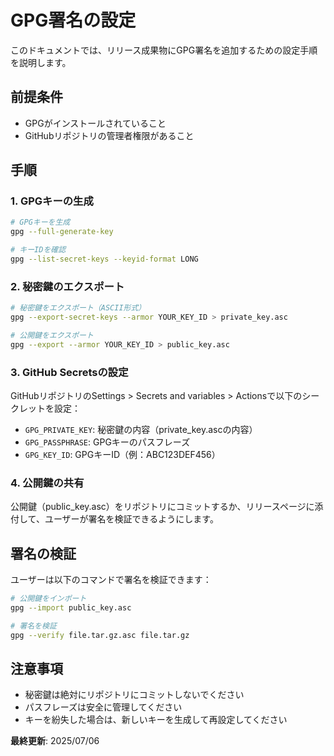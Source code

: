 # GPG署名の設定

このドキュメントでは、リリース成果物にGPG署名を追加するための設定手順を説明します。

## 前提条件

- GPGがインストールされていること
- GitHubリポジトリの管理者権限があること

## 手順

### 1. GPGキーの生成

```bash
# GPGキーを生成
gpg --full-generate-key

# キーIDを確認
gpg --list-secret-keys --keyid-format LONG
```

### 2. 秘密鍵のエクスポート

```bash
# 秘密鍵をエクスポート（ASCII形式）
gpg --export-secret-keys --armor YOUR_KEY_ID > private_key.asc

# 公開鍵をエクスポート
gpg --export --armor YOUR_KEY_ID > public_key.asc
```

### 3. GitHub Secretsの設定

GitHubリポジトリのSettings > Secrets and variables > Actionsで以下のシークレットを設定：

- `GPG_PRIVATE_KEY`: 秘密鍵の内容（private_key.ascの内容）
- `GPG_PASSPHRASE`: GPGキーのパスフレーズ
- `GPG_KEY_ID`: GPGキーID（例：ABC123DEF456）

### 4. 公開鍵の共有

公開鍵（public_key.asc）をリポジトリにコミットするか、リリースページに添付して、ユーザーが署名を検証できるようにします。

## 署名の検証

ユーザーは以下のコマンドで署名を検証できます：

```bash
# 公開鍵をインポート
gpg --import public_key.asc

# 署名を検証
gpg --verify file.tar.gz.asc file.tar.gz
```

## 注意事項

- 秘密鍵は絶対にリポジトリにコミットしないでください
- パスフレーズは安全に管理してください
- キーを紛失した場合は、新しいキーを生成して再設定してください 

**最終更新**: 2025/07/06